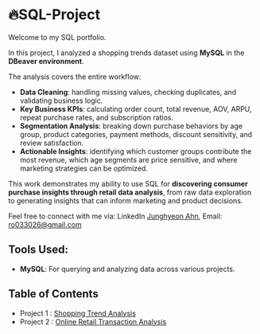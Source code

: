# 🔥SQL-Project
Welcome to my SQL portfolio.  

In this project, I analyzed a shopping trends dataset using **MySQL** in the **DBeaver environment**.  

The analysis covers the entire workflow:
- **Data Cleaning**: handling missing values, checking duplicates, and validating business logic.  
- **Key Business KPIs**: calculating order count, total revenue, AOV, ARPU, repeat purchase rates, and subscription ratios.  
- **Segmentation Analysis**: breaking down purchase behaviors by age group, product categories, payment methods, discount sensitivity, and review satisfaction.  
- **Actionable Insights**: identifying which customer groups contribute the most revenue, which age segments are price sensitive, and where marketing strategies can be optimized.  

This work demonstrates my ability to use SQL for **discovering consumer purchase insights through retail data analysis**, from raw data exploration to generating insights that can inform marketing and product decisions.


Feel free to connect with me via: 
LinkedIn [Junghyeon Ahn](https://www.linkedin.com/in/junghyeon-ahn/), Email: ro033026@gmail.com


## Tools Used:
- **MySQL**: For querying and analyzing data across various projects.

## Table of Contents
- Project 1 : [Shopping Trend Analysis](https://github.com/JunghyeonAhn/SQL-Project-/blob/main/Shopping%20trend%20analysis/README.md)
- Project 2 : [Online Retail Transaction Analysis](https://github.com/JunghyeonAhn/SQL-Project-/blob/main/Online%20Retail%20Transaction%20Analysis/README.md)










